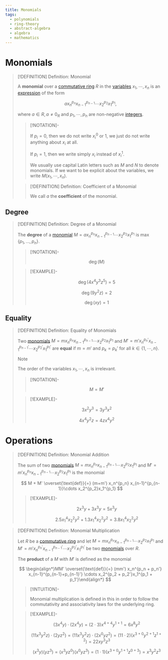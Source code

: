 ```yaml
---
title: Monomials
tags:
  - polynomials
  - ring-theory
  - abstract-algebra
  - algebra
  - mathematics
---
```


# Monomials

>[!DEFINITION] Definition: Monomial
>
>A **monomial** over a [commutative ring](../index.md) $R$ in the [variables](TODO) $x_1, \cdots, x_n$ is an [expression](../../../../Formal%20Logic/Formal%20Languages.md) of the form
>
>$$
>a x_n^{p_n} x_{n-1}^{p_{n-1}}\cdots x_2^{p_2}x_1^{p_1},
>$$
>
>where $a \in R, a \ne 0_R$ and $p_1, \cdots, p_n$ are non-negative [integers](TODO).
>
>>[!NOTATION]-
>>
>>If $p_i = 0$, then we do not write $x_i^0$ or $1$, we just do not write anything about $x_i$ at all.
>>
>>If $p_i = 1$, then we write simply $x_i$ instead of $x_i^1$. 
>>
>>We usually use capital Latin letters such as $M$ and $N$ to denote monomials. If we want to be explicit about the variables, we write $M(x_1, \cdots, x_n)$.
>>
>
>>[!DEFINITION] Definition: Coefficient of a Monomial
>>
>>We call $a$ the **coefficient** of the monomial.
>>
>

## Degree

>[!DEFINITION] Definition: Degree of a Monomial
>
>The **degree** of a [monomial](Monomials.md) $M = a x_n^{p_n} x_{n-1}^{p_{n-1}}\cdots x_2^{p_2}x_1^{p_1}$ is $\max \{p_1, \ldots, p_n\}$.
>
>>[!NOTATION]-
>>
>>$$
>>\deg(M)
>>$$
>>
>
>>[!EXAMPLE]-
>>
>>$$
>>\deg(4x^4 y^3 z^5) = 5
>>$$
>>
>>$$
>>\deg(9 y^2 z) = 2
>>$$
>>
>>$$
>>\deg(xy) = 1
>>$$
>>
>

## Equality

>[!DEFINITION] Definition: Equality of Monomials
>
>Two [monomials](./index.md) $M = m x_n^{p_n} x_{n-1}^{p_{n-1}}\cdots x_2^{p_2}x_1^{p_1}$ and $M' = m' x_n^{p_n'} x_{n-1}^{p_{n-1}'}\cdots x_2^{p_2'}x_1^{p_1'}$ are **equal** if $m = m'$ and $p_k = p_k'$ for all $k \in \{1, \cdots, n\}$.
>
>>[!NOTE]
>>
>>The order of the variables $x_1, \cdots, x_n$ is irrelevant.
>>
>
>>[!NOTATION]-
>>
>>$$
>>M = M'
>>$$
>>
>
>>[!EXAMPLE]-
>>
>>$$
>>3x^2 y^3 = 3 y^3 x^2
>>$$
>>
>>$$
>>4x^4 y^2 z = 4 z x^4 y^2
>>$$
>>
>

# Operations

>[!DEFINITION] Definition: Monomial Addition
>
>The sum of two [monomials](Monomials.md) $M = m x_n^{p_n} x_{n-1}^{p_{n-1}}\cdots x_2^{p_2}x_1^{p_1}$ and $M' = m' x_n^{p_n} x_{n-1}^{p_{n-1}}\cdots x_2^{p_2}x_1^{p_1}$ is the monomial
>
>$$
>M + M' \overset{\text{def}}{=} (m+m') x_n^{p_n} x_{n-1}^{p_{n-1}}\cdots x_2^{p_2}x_1^{p_1}
>$$
>
>>[!EXAMPLE]-
>>
>>$$
>>2 x^3 y + 3 x^3 y = 5 x^3 y
>>$$
>>
>>$$
>>2.5 x_1^4 x_2^2 y^2 + 1.3 x_1^4 x_2^2 y^2 = 3.8 x_1^4 x_2^2 y^2
>>$$
>>
>

>[!DEFINITION] Definition: Monomial Multiplication
>
>Let $R$ be a [commutative ring](../index.md) and let $M = m x_n^{p_n} x_{n-1}^{p_{n-1}}\cdots x_2^{p_2}x_1^{p_1}$ and $M' = m' x_n^{p_n'} x_{n-1}^{p_{n-1}'}\cdots x_2^{p_2'}x_1^{p_1'}$ be two [monomials](Monomials.md) over $R$.
>
>The **product** of a $M$ with $M'$ is defined as the monomial
>
>$$
>\begin{align*}MM' \overset{\text{def}}{=} (mm') x_n^{p_n + p_n'} x_{n-1}^{p_{n-1}+p_{n-1}'} \cdots x_2^{p_2 + p_2'}x_1^{p_1 + p_1'}\end{align*}
>$$
>
>>[!INTUITION]-
>>
>>Monomial multiplication is defined in this in order to follow the commutativity and associativity laws for the underlying ring.
>>
>
>>[!EXAMPLE]-
>>
>>$$
>>(3 x^4 y) \cdot (2 x^4 y) = (2\cdot 3) x^{4+4} y^{1 + 1} = 6 x^8 y^2
>>$$
>>
>>$$
>>(11 x^3 y^2 z)\cdot(2 y z^2) = (11 x^3 y^2 z)\cdot( 2 x^0 y z^2) = (11 \cdot 2)(x^{3 + 0} y^{2 + 1} z^{1 + 2}) = 22 x y^3 z^3
>>$$
>>
>>$$
>>(x^3 y)(y z^3) = (x^3 y z^0)(x^0 y z^3) = (1 \cdot 1) (x^{3+0} y^{1+1} z^{0+3}) = x^3 y^2 z^3
>>$$
>>
>